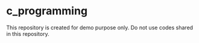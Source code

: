 # c_programming
This repository is created for demo purpose only. Do not use codes shared in this repository.
